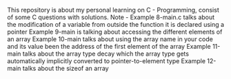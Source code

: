 This repository is about my personal learning on C - Programming, consist of some C questions with solutions.
Note - Example 8-main.c talks about the modification of a variable from outside the function it is declared using a pointer
Example 9-main is talking about accessing the different elements of an array
Example 10-main talks about using the array name in your code and its value been the address of the first element of the array
Example 11-main talks about the array type decay which the array type gets automatically implicitly converted to pointer-to-element type
Example 12-main talks about the sizeof an array
